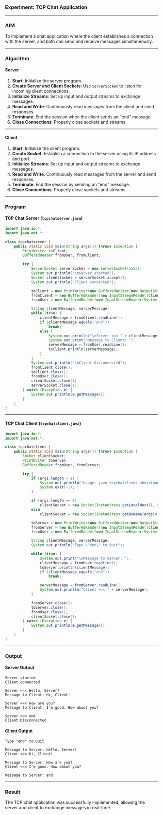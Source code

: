 ### **Experiment: TCP Chat Application**

---

### **AIM**  
To implement a chat application where the client establishes a connection with the server, and both can send and receive messages simultaneously.

---

### **Algorithm**  
#### **Server**  
1. **Start**: Initialize the server program.  
2. **Create Server and Client Sockets**: Use `ServerSocket` to listen for incoming client connections.  
3. **Initialize Streams**: Set up input and output streams to exchange messages.  
4. **Read and Write**: Continuously read messages from the client and send responses.  
5. **Terminate**: End the session when the client sends an "end" message.  
6. **Close Connections**: Properly close sockets and streams.  

---

#### **Client**  
1. **Start**: Initialize the client program.  
2. **Create Socket**: Establish a connection to the server using its IP address and port.  
3. **Initialize Streams**: Set up input and output streams to exchange messages.  
4. **Read and Write**: Continuously read messages from the server and send responses.  
5. **Terminate**: End the session by sending an "end" message.  
6. **Close Connections**: Properly close sockets and streams.  

---

### **Program**

#### **TCP Chat Server (`tcpchatserver.java`)**
```java
import java.io.*;
import java.net.*;

class tcpchatserver {
    public static void main(String args[]) throws Exception {
        PrintWriter toClient;
        BufferedReader fromUser, fromClient;

        try {
            ServerSocket serverSocket = new ServerSocket(5555);
            System.out.println("\nServer started");
            Socket clientSocket = serverSocket.accept();
            System.out.println("Client connected");

            toClient = new PrintWriter(new BufferedWriter(new OutputStreamWriter(clientSocket.getOutputStream())), true);
            fromClient = new BufferedReader(new InputStreamReader(clientSocket.getInputStream()));
            fromUser = new BufferedReader(new InputStreamReader(System.in));

            String clientMessage, serverMessage;
            while (true) {
                clientMessage = fromClient.readLine();
                if (clientMessage.equals("end"))
                    break;
                else {
                    System.out.println("\nServer <<< " + clientMessage);
                    System.out.print("Message to Client: ");
                    serverMessage = fromUser.readLine();
                    toClient.println(serverMessage);
                }
            }
            System.out.println("\nClient Disconnected");
            fromClient.close();
            toClient.close();
            fromUser.close();
            clientSocket.close();
            serverSocket.close();
        } catch (Exception e) {
            System.out.println(e.getMessage());
        }
    }
}
```

---

#### **TCP Chat Client (`tcpchatclient.java`)**
```java
import java.io.*;
import java.net.*;

class tcpchatclient {
    public static void main(String args[]) throws Exception {
        Socket clientSocket;
        PrintWriter toServer;
        BufferedReader fromUser, fromServer;

        try {
            if (args.length > 1) {
                System.out.println("Usage: java tcpchatclient <hostipaddr>");
                System.exit(-1);
            }

            if (args.length == 0)
                clientSocket = new Socket(InetAddress.getLocalHost(), 5555);
            else
                clientSocket = new Socket(InetAddress.getByName(args[0]), 5555);

            toServer = new PrintWriter(new BufferedWriter(new OutputStreamWriter(clientSocket.getOutputStream())), true);
            fromServer = new BufferedReader(new InputStreamReader(clientSocket.getInputStream()));
            fromUser = new BufferedReader(new InputStreamReader(System.in));

            String clientMessage, serverMessage;
            System.out.println("Type \"end\" to Quit");

            while (true) {
                System.out.print("\nMessage to Server: ");
                clientMessage = fromUser.readLine();
                toServer.println(clientMessage);
                if (clientMessage.equals("end"))
                    break;

                serverMessage = fromServer.readLine();
                System.out.println("Client <<< " + serverMessage);
            }

            fromServer.close();
            toServer.close();
            fromUser.close();
            clientSocket.close();
        } catch (Exception e) {
            System.out.println(e.getMessage());
        }
    }
}
```

---

### **Output**

#### **Server Output**
```plaintext
Server started
Client connected

Server <<< Hello, Server!
Message to Client: Hi, Client!

Server <<< How are you?
Message to Client: I'm good. How about you?

Server <<< end
Client Disconnected
```

#### **Client Output**
```plaintext
Type "end" to Quit

Message to Server: Hello, Server!
Client <<< Hi, Client!

Message to Server: How are you?
Client <<< I'm good. How about you?

Message to Server: end
```

---

### **Result**  
The TCP chat application was successfully implemented, allowing the server and client to exchange messages in real-time.
